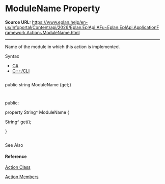 # ModuleName Property

**Source URL:** https://www.eplan.help/en-us/Infoportal/Content/api/2026/Eplan.EplApi.AFu~Eplan.EplApi.ApplicationFramework.Action~ModuleName.html

---

Name of the module in which this action is implemented.

Syntax

- [C#](#i-syntax-CS)
- [C++/CLI](#i-syntax-CPP2005)

```
```
public string ModuleName {get;}
```
```

```
```
public:
property String^ ModuleName {
   String^ get();
}
```
```



See Also

#### Reference

[Action Class](Eplan.EplApi.AFu~Eplan.EplApi.ApplicationFramework.Action.html)
  
[Action Members](Eplan.EplApi.AFu~Eplan.EplApi.ApplicationFramework.Action_members.html)
